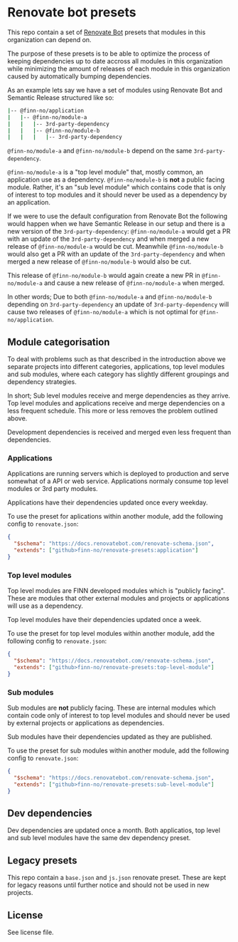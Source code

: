 # Renovate bot presets

This repo contain a set of [Renovate Bot](https://www.whitesourcesoftware.com/free-developer-tools/renovate/) presets that modules in this organization can depend on.

The purpose of these presets is to be able to optimize the process of keeping dependencies up to date accross all modules in this organization while minimizing the amount of releases of each module in this organization caused by automatically bumping dependencies.

As an example lets say we have a set of modules using Renovate Bot and Semantic Release structured like so:

```sh
|-- @finn-no/application
|   |-- @finn-no/module-a
|   |   |-- 3rd-party-dependency
|   |   |-- @finn-no/module-b
|   |   |   |-- 3rd-party-dependency
```

`@finn-no/module-a` and `@finn-no/module-b` depend on the same `3rd-party-dependency`.

`@finn-no/module-a` is a "top level module" that, mostly common, an application use as a dependency. `@finn-no/module-b` is **not** a public facing module. Rather, it's an "sub level module" which contains code that is only of interest to top modules and it should never be used as a dependency by an application.

If we were to use the default configuration from Renovate Bot the following would happen when we have Semantic Release in our setup and there is a new version of the `3rd-party-dependency`: `@finn-no/module-a` would get a PR with an update of the `3rd-party-dependency` and when merged a new release of `@finn-no/module-a` would be cut. Meanwhile `@finn-no/module-b` would also get a PR with an update of the `3rd-party-dependency` and when merged a new release of `@finn-no/module-b` would also be cut.

This release of `@finn-no/module-b` would again create a new PR in `@finn-no/module-a` and cause a new release of `@finn-no/module-a` when merged.

In other words; Due to both `@finn-no/module-a` and `@finn-no/module-b` depending on `3rd-party-dependency` an update of `3rd-party-dependency` will cause two releases of `@finn-no/module-a` which is not optimal for `@finn-no/application`.

## Module categorisation

To deal with problems such as that described in the introduction above we separate projects into different categories, applications, top level modules and sub modules, where each category has slightly different groupings and dependency strategies.

In short; Sub level modules receive and merge dependencies as they arrive. Top level modules and applications receive and merge dependencies on a less frequent schedule. This more or less removes the problem outlined above.

Development dependencies is received and merged even less frequent than dependencies.

### Applications

Applications are running servers which is deployed to production and serve somewhat of a API or web service. Applications normaly consume top level modules or 3rd party modules.

Applications have their dependencies updated once every weekday.

To use the preset for aplications within another module, add the following config to `renovate.json`:

```json
{
  "$schema": "https://docs.renovatebot.com/renovate-schema.json",
  "extends": ["github>finn-no/renovate-presets:application"]
}
```

### Top level modules

Top level modules are FINN developed modules which is "publicly facing". These are modules that other external modules and projects or applications will use as a dependency.

Top level modules have their dependencies updated once a week.

To use the preset for top level modules within another module, add the following config to `renovate.json`:

```json
{
  "$schema": "https://docs.renovatebot.com/renovate-schema.json",
  "extends": ["github>finn-no/renovate-presets:top-level-module"]
}
```

### Sub modules

Sub modules are **not** publicly facing. These are internal modules which contain code only of interest to top level modules and should never be used by external projects or applications as dependencies.

Sub modules have their dependencies updated as they are published.

To use the preset for sub modules within another module, add the following config to `renovate.json`:

```json
{
  "$schema": "https://docs.renovatebot.com/renovate-schema.json",
  "extends": ["github>finn-no/renovate-presets:sub-level-module"]
}
```

## Dev dependencies

Dev dependencies are updated once a month. Both applicatios, top level and sub level modules have the same dev dependency preset.

## Legacy presets

This repo contain a `base.json` and `js.json` renovate preset. These are kept for legacy reasons until further notice and should not be used in new projects.

## License

See license file.
